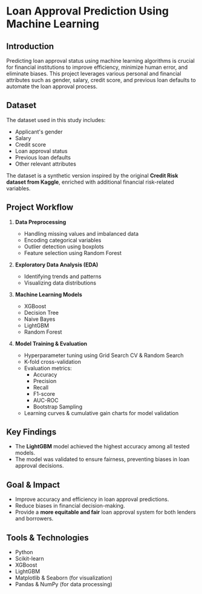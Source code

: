 # Loan Approval Prediction Using Machine Learning

## Introduction
Predicting loan approval status using machine learning algorithms is crucial for financial institutions to improve efficiency, minimize human error, and eliminate biases. This project leverages various personal and financial attributes such as gender, salary, credit score, and previous loan defaults to automate the loan approval process.

## Dataset
The dataset used in this study includes:
- Applicant's gender
- Salary
- Credit score
- Loan approval status
- Previous loan defaults
- Other relevant attributes

The dataset is a synthetic version inspired by the original **Credit Risk dataset from Kaggle**, enriched with additional financial risk-related variables.

## Project Workflow
1. **Data Preprocessing**
   - Handling missing values and imbalanced data
   - Encoding categorical variables
   - Outlier detection using boxplots
   - Feature selection using Random Forest

2. **Exploratory Data Analysis (EDA)**
   - Identifying trends and patterns
   - Visualizing data distributions

3. **Machine Learning Models**
   - XGBoost
   - Decision Tree
   - Naive Bayes
   - LightGBM
   - Random Forest

4. **Model Training & Evaluation**
   - Hyperparameter tuning using Grid Search CV & Random Search
   - K-fold cross-validation
   - Evaluation metrics: 
     - Accuracy
     - Precision
     - Recall
     - F1-score
     - AUC-ROC
     - Bootstrap Sampling
   - Learning curves & cumulative gain charts for model validation

## Key Findings
- The **LightGBM** model achieved the highest accuracy among all tested models.
- The model was validated to ensure fairness, preventing biases in loan approval decisions.

## Goal & Impact
- Improve accuracy and efficiency in loan approval predictions.
- Reduce biases in financial decision-making.
- Provide a **more equitable and fair** loan approval system for both lenders and borrowers.

## Tools & Technologies
- Python
- Scikit-learn
- XGBoost
- LightGBM
- Matplotlib & Seaborn (for visualization)
- Pandas & NumPy (for data processing)

